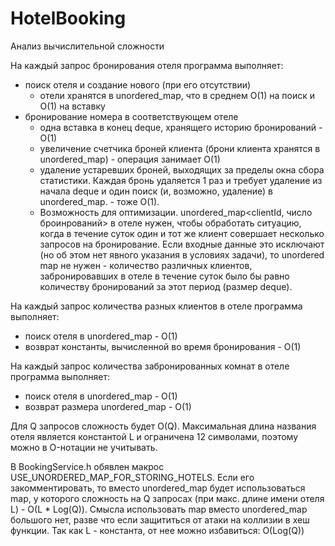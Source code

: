 # HotelBooking
 
Анализ вычислительной сложности

На каждый запрос бронирования отеля программа выполняет:
- поиск отеля и создание нового (при его отсутствии)
  - отели хранятся в unordered_map, что в среднем O(1) на поиск и O(1) на вставку
- бронирование номера в соответствующем отеле
  - одна вставка в конец deque, хранящего историю бронирований - O(1)
  - увеличение счетчика броней клиента (брони клиента хранятся в unordered_map) - операция занимает O(1)
  - удаление устаревших броней, выходящих за пределы окна сбора статистики. Каждая бронь удаляется 1 раз и требует удаление из начала deque и один поиск (и, возможно, удаление) в unordered_map. - тоже O(1).
  - Возможность для оптимизации. unordered_map<clientId, число броинрований> в отеле нужен, чтобы обработать ситуацию, когда в течение суток один и тот же клиент совершает несколько запросов на бронирование. Если входные данные это исключают (но об этом нет явного указания в условиях задачи), то unordered map не нужен - количество различных клиентов, забронировавших в отеле в течение суток было бы равно количеству бронирований за этот период (размер deque).

На каждый запрос количества разных клиентов в отеле программа выполняет:
- поиск отеля в unordered_map - O(1)
- возврат константы, вычисленной во время бронирования - O(1)

На каждый запрос количества забронированных комнат в отеле программа выполняет:
- поиск отеля в unordered_map - O(1)
- возврат размера unordered_map - O(1)

Для Q запросов сложность будет O(Q). Максимальная длина названия отеля является константой L и ограничена 12 символами, поэтому можно в O-нотации не учитывать.

В BookingService.h обявлен макрос USE_UNORDERED_MAP_FOR_STORING_HOTELS. Если его закомментировать, то вместо unordered_map будет использоваться map, у которого сложность на Q запросах (при макс. длине имени отеля L) - O(L * Log(Q)). Смысла использовать map вместо unordered_map большого нет, разве что если защититься от атаки на коллизии в хеш функции. Так как L - константа, от нее можно избавиться: O(Log(Q))


